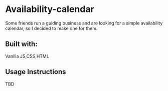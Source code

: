 # Availability-calendar

Some friends run a guiding business and are looking for a simple availability calendar, so I decided to make one for them.


## Built with:

Vanilla JS,CSS,HTML


## Usage Instructions

TBD
